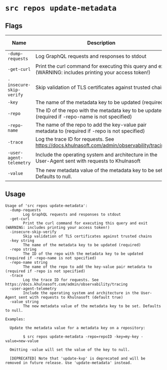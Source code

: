 # `src repos update-metadata`


## Flags

| Name | Description | Default Value |
|------|-------------|---------------|
| `-dump-requests` | Log GraphQL requests and responses to stdout | `false` |
| `-get-curl` | Print the curl command for executing this query and exit (WARNING: includes printing your access token!) | `false` |
| `-insecure-skip-verify` | Skip validation of TLS certificates against trusted chains | `false` |
| `-key` | The name of the metadata key to be updated (required) |  |
| `-repo` | The ID of the repo with the metadata key to be updated (required if -repo-name is not specified) |  |
| `-repo-name` | The name of the repo to add the key-value pair metadata to (required if -repo is not specified) |  |
| `-trace` | Log the trace ID for requests. See https://docs.khulnasoft.com/admin/observability/tracing | `false` |
| `-user-agent-telemetry` | Include the operating system and architecture in the User-Agent sent with requests to Khulnasoft | `true` |
| `-value` | The new metadata value of the metadata key to be set. Defaults to null. |  |


## Usage

```
Usage of 'src repos update-metadata':
  -dump-requests
    	Log GraphQL requests and responses to stdout
  -get-curl
    	Print the curl command for executing this query and exit (WARNING: includes printing your access token!)
  -insecure-skip-verify
    	Skip validation of TLS certificates against trusted chains
  -key string
    	The name of the metadata key to be updated (required)
  -repo string
    	The ID of the repo with the metadata key to be updated (required if -repo-name is not specified)
  -repo-name string
    	The name of the repo to add the key-value pair metadata to (required if -repo is not specified)
  -trace
    	Log the trace ID for requests. See https://docs.khulnasoft.com/admin/observability/tracing
  -user-agent-telemetry
    	Include the operating system and architecture in the User-Agent sent with requests to Khulnasoft (default true)
  -value string
    	The new metadata value of the metadata key to be set. Defaults to null.

Examples:

  Update the metadata value for a metadata key on a repository:

    	$ src repos update-metadata -repo=repoID -key=my-key -value=new-value

  Omitting -value will set the value of the key to null.

  [DEPRECATED] Note that 'update-kvp' is deprecated and will be removed in future release. Use 'update-metadata' instead.


```
	
